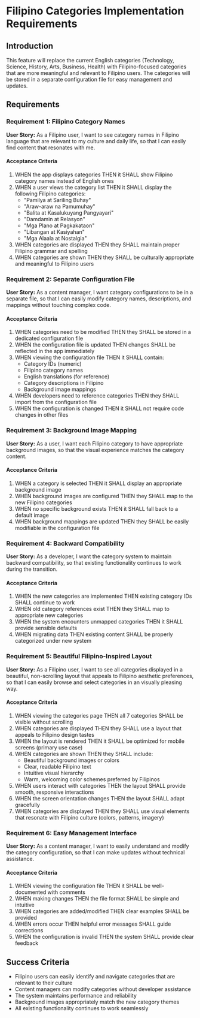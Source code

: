 # Filipino Categories Implementation Requirements

## Introduction

This feature will replace the current English categories (Technology, Science, History, Arts, Business, Health) with Filipino-focused categories that are more meaningful and relevant to Filipino users. The categories will be stored in a separate configuration file for easy management and updates.

## Requirements

### Requirement 1: Filipino Category Names

**User Story:** As a Filipino user, I want to see category names in Filipino language that are relevant to my culture and daily life, so that I can easily find content that resonates with me.

#### Acceptance Criteria

1. WHEN the app displays categories THEN it SHALL show Filipino category names instead of English ones
2. WHEN a user views the category list THEN it SHALL display the following Filipino categories:
   - "Pamilya at Sariling Buhay"
   - "Araw-araw na Pamumuhay" 
   - "Balita at Kasalukuyang Pangyayari"
   - "Damdamin at Relasyon"
   - "Mga Plano at Pagkakataon"
   - "Libangan at Kasiyahan"
   - "Mga Alaala at Nostalgia"
3. WHEN categories are displayed THEN they SHALL maintain proper Filipino grammar and spelling
4. WHEN categories are shown THEN they SHALL be culturally appropriate and meaningful to Filipino users

### Requirement 2: Separate Configuration File

**User Story:** As a content manager, I want category configurations to be in a separate file, so that I can easily modify category names, descriptions, and mappings without touching complex code.

#### Acceptance Criteria

1. WHEN categories need to be modified THEN they SHALL be stored in a dedicated configuration file
2. WHEN the configuration file is updated THEN changes SHALL be reflected in the app immediately
3. WHEN viewing the configuration file THEN it SHALL contain:
   - Category IDs (numeric)
   - Filipino category names
   - English translations (for reference)
   - Category descriptions in Filipino
   - Background image mappings
4. WHEN developers need to reference categories THEN they SHALL import from the configuration file
5. WHEN the configuration is changed THEN it SHALL not require code changes in other files

### Requirement 3: Background Image Mapping

**User Story:** As a user, I want each Filipino category to have appropriate background images, so that the visual experience matches the category content.

#### Acceptance Criteria

1. WHEN a category is selected THEN it SHALL display an appropriate background image
2. WHEN background images are configured THEN they SHALL map to the new Filipino categories
3. WHEN no specific background exists THEN it SHALL fall back to a default image
4. WHEN background mappings are updated THEN they SHALL be easily modifiable in the configuration file

### Requirement 4: Backward Compatibility

**User Story:** As a developer, I want the category system to maintain backward compatibility, so that existing functionality continues to work during the transition.

#### Acceptance Criteria

1. WHEN the new categories are implemented THEN existing category IDs SHALL continue to work
2. WHEN old category references exist THEN they SHALL map to appropriate new categories
3. WHEN the system encounters unmapped categories THEN it SHALL provide sensible defaults
4. WHEN migrating data THEN existing content SHALL be properly categorized under new system

### Requirement 5: Beautiful Filipino-Inspired Layout

**User Story:** As a Filipino user, I want to see all categories displayed in a beautiful, non-scrolling layout that appeals to Filipino aesthetic preferences, so that I can easily browse and select categories in an visually pleasing way.

#### Acceptance Criteria

1. WHEN viewing the categories page THEN all 7 categories SHALL be visible without scrolling
2. WHEN categories are displayed THEN they SHALL use a layout that appeals to Filipino design tastes
3. WHEN the layout is rendered THEN it SHALL be optimized for mobile screens (primary use case)
4. WHEN categories are shown THEN they SHALL include:
   - Beautiful background images or colors
   - Clear, readable Filipino text
   - Intuitive visual hierarchy
   - Warm, welcoming color schemes preferred by Filipinos
5. WHEN users interact with categories THEN the layout SHALL provide smooth, responsive interactions
6. WHEN the screen orientation changes THEN the layout SHALL adapt gracefully
7. WHEN categories are displayed THEN they SHALL use visual elements that resonate with Filipino culture (colors, patterns, imagery)

### Requirement 6: Easy Management Interface

**User Story:** As a content manager, I want to easily understand and modify the category configuration, so that I can make updates without technical assistance.

#### Acceptance Criteria

1. WHEN viewing the configuration file THEN it SHALL be well-documented with comments
2. WHEN making changes THEN the file format SHALL be simple and intuitive
3. WHEN categories are added/modified THEN clear examples SHALL be provided
4. WHEN errors occur THEN helpful error messages SHALL guide corrections
5. WHEN the configuration is invalid THEN the system SHALL provide clear feedback

## Success Criteria

- Filipino users can easily identify and navigate categories that are relevant to their culture
- Content managers can modify categories without developer assistance
- The system maintains performance and reliability
- Background images appropriately match the new category themes
- All existing functionality continues to work seamlessly